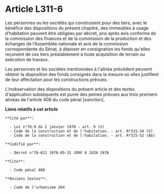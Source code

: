 # Article L311-6

Les personnes ou les sociétés qui construisent pour des tiers, avec le bénéfice des dispositions du présent chapitre, des
immeubles à usage d'habitation peuvent être obligées par décret, pris après avis conforme de la commission des finances et de
la commission de la production et des échanges de l'Assemblée nationale et avis de la commission correspondante du Sénat, à
déposer en consignation les fonds qu'elles reçoivent de ces tiers préalablement à toute acquisition de terrain ou exécution
de travaux.

Les personnes et les sociétés mentionnées à l'alinéa précédent peuvent obtenir la disposition des fonds consignés dans la
mesure où elles justifient de leur affectation pour les constructions prévues.

L'inobservation des dispositions du présent article et des textes d'application subséquents est punie des peines prévues aux
trois premiers alinéas de l'article 408 du code pénal [*sanction*].

**Liens relatifs à cet article**

	**Cité par**:

	  - Loi n°70-9 du 2 janvier 1970 - art. 9 (V)
	  - Code de la construction et de l'habitation. - art. R*315-34 (V)
	  - Code de la construction et de l'habitation. - art. R*315-52 (Ab)

	**Codifié par**:

	  - Décret n°78-621 1978-05-31 JORF 8 JUIN 1978

	**Cite**:

	  - Code pénal 408

	**Anciens textes**:

	  - Code de l'urbanisme 264
